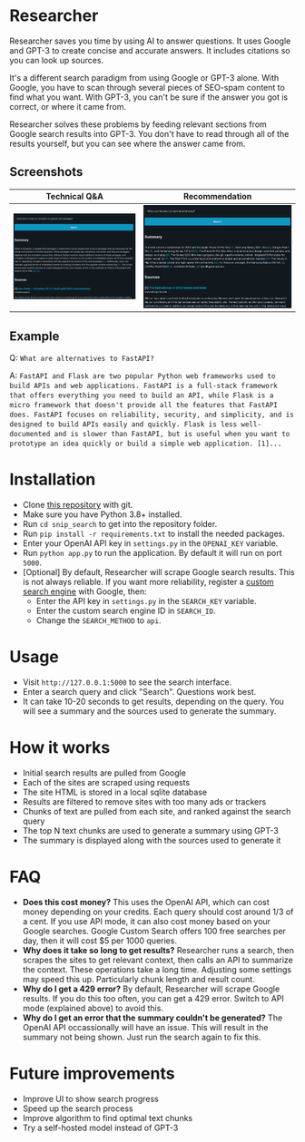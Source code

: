 # Researcher

Researcher saves you time by using AI to answer questions.  It uses Google and GPT-3 to create concise and accurate answers.  It includes citations so you can look up sources.

It's a different search paradigm from using Google or GPT-3 alone.  With Google, you have to scan through several pieces of SEO-spam content to find what you want.  With GPT-3, you can't be sure if the answer you got is correct, or where it came from.

Researcher solves these problems by feeding relevant sections from Google search results into GPT-3.  You don't have to read through all of the results yourself, but you can see where the answer came from.

## Screenshots

| Technical Q&A                   | Recommendation                  |
|---------------------------------|---------------------------------|
| ![Search 1](images/screen1.png) | ![Search 2](images/screen2.png) |

## Example

Q: `What are alternatives to FastAPI?`

A: ```FastAPI and Flask are two popular Python web frameworks used to build APIs and web applications. FastAPI is a full-stack framework that offers everything you need to build an API, while Flask is a micro framework that doesn't provide all the features that FastAPI does. FastAPI focuses on reliability, security, and simplicity, and is designed to build APIs easily and quickly. Flask is less well-documented and is slower than FastAPI, but is useful when you want to prototype an idea quickly or build a simple web application. [1]...```

# Installation

* Clone [this repository](https://github.com/VikParuchuri/snip_search) with git.
* Make sure you have Python 3.8+ installed.
* Run `cd snip_search` to get into the repository folder.
* Run `pip install -r requirements.txt` to install the needed packages.
* Enter your OpenAI API key in `settings.py` in the `OPENAI_KEY` variable.
* Run `python app.py` to run the application.  By default it will run on port `5000`.
* [Optional] By default, Researcher will scrape Google search results.  This is not always reliable.  If you want more reliability, register a [custom search engine](https://developers.google.com/custom-search/) with Google, then:
  * Enter the API key in `settings.py` in the `SEARCH_KEY` variable.  
  * Enter the custom search engine ID in `SEARCH_ID`.
  * Change the `SEARCH_METHOD` to `api`.

# Usage

* Visit `http://127.0.0.1:5000` to see the search interface.
* Enter a search query and click "Search".  Questions work best.
* It can take 10-20 seconds to get results, depending on the query.  You will see a summary and the sources used to generate the summary.

# How it works

* Initial search results are pulled from Google
* Each of the sites are scraped using requests
* The site HTML is stored in a local sqlite database
* Results are filtered to remove sites with too many ads or trackers
* Chunks of text are pulled from each site, and ranked against the search query
* The top N text chunks are used to generate a summary using GPT-3
* The summary is displayed along with the sources used to generate it

# FAQ

* **Does this cost money?** This uses the OpenAI API, which can cost money depending on your credits.  Each query should cost around 1/3 of a cent.  If you use API mode, it can also cost money based on your Google searches.  Google Custom Search offers 100 free searches per day, then it will cost $5 per 1000 queries.
* **Why does it take so long to get results?**  Researcher runs a search, then scrapes the sites to get relevant context, then  calls an API to summarize the context.  These operations take a long time.  Adjusting some settings may speed this up.  Particularly chunk length and result count.
* **Why do I get a 429 error?** By default, Researcher will scrape Google results.  If you do this too often, you can get a 429 error.  Switch to API mode (explained above) to avoid this.
* **Why do I get an error that the summary couldn't be generated?** The OpenAI API occassionally will have an issue.  This will result in the summary not being shown.  Just run the search again to fix this.

# Future improvements

* Improve UI to show search progress
* Speed up the search process
* Improve algorithm to find optimal text chunks
* Try a self-hosted model instead of GPT-3